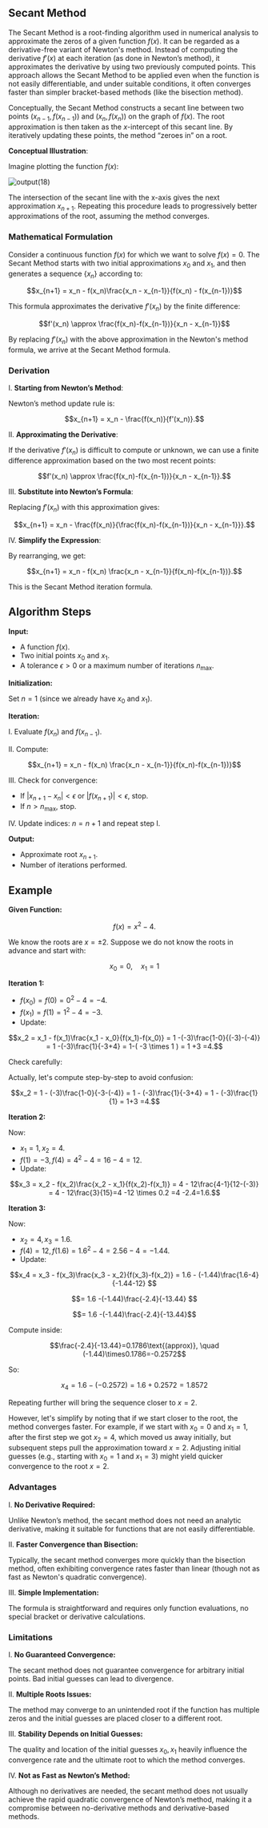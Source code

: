 ## Secant Method

The Secant Method is a root-finding algorithm used in numerical analysis to approximate the zeros of a given function $f(x)$. It can be regarded as a derivative-free variant of Newton's method. Instead of computing the derivative $f'(x)$ at each iteration (as done in Newton’s method), it approximates the derivative by using two previously computed points. This approach allows the Secant Method to be applied even when the function is not easily differentiable, and under suitable conditions, it often converges faster than simpler bracket-based methods (like the bisection method).

Conceptually, the Secant Method constructs a secant line between two points $(x_{n-1}, f(x_{n-1}))$ and $(x_n, f(x_n))$ on the graph of $f(x)$. The root approximation is then taken as the $x$-intercept of this secant line. By iteratively updating these points, the method “zeroes in” on a root.

**Conceptual Illustration**:

Imagine plotting the function $f(x)$:

![output(18)](https://github.com/user-attachments/assets/5e904eb0-1c4f-499a-9937-39fcdb210fde)

The intersection of the secant line with the x-axis gives the next approximation $x_{n+1}$. Repeating this procedure leads to progressively better approximations of the root, assuming the method converges.

### Mathematical Formulation

Consider a continuous function $f(x)$ for which we want to solve $f(x)=0$. The Secant Method starts with two initial approximations $x_0$ and $x_1$, and then generates a sequence $\{x_n\}$ according to:

$$x_{n+1} = x_n - f(x_n)\frac{x_n - x_{n-1}}{f(x_n) - f(x_{n-1})}$$

This formula approximates the derivative $f'(x_n)$ by the finite difference:

$$f'(x_n) \approx \frac{f(x_n)-f(x_{n-1})}{x_n - x_{n-1}}$$

By replacing $f'(x_n)$ with the above approximation in the Newton's method formula, we arrive at the Secant Method formula.

### Derivation

I. **Starting from Newton’s Method**:  

Newton’s method update rule is:

$$x_{n+1} = x_n - \frac{f(x_n)}{f'(x_n)}.$$

II. **Approximating the Derivative**:  

If the derivative $f'(x_n)$ is difficult to compute or unknown, we can use a finite difference approximation based on the two most recent points:

$$f'(x_n) \approx \frac{f(x_n)-f(x_{n-1})}{x_n - x_{n-1}}.$$

III. **Substitute into Newton’s Formula**:

Replacing $f'(x_n)$ with this approximation gives:

$$x_{n+1} = x_n - \frac{f(x_n)}{\frac{f(x_n)-f(x_{n-1})}{x_n - x_{n-1}}}.$$

IV. **Simplify the Expression**:

By rearranging, we get:

$$x_{n+1} = x_n - f(x_n) \frac{x_n - x_{n-1}}{f(x_n)-f(x_{n-1})}.$$

This is the Secant Method iteration formula.

## Algorithm Steps

**Input:**

- A function $f(x)$.
- Two initial points $x_0$ and $x_1$.
- A tolerance $\epsilon > 0$ or a maximum number of iterations $n_{\max}$.

**Initialization:**

Set $n=1$ (since we already have $x_0$ and $x_1$).

**Iteration:**

I. Evaluate $f(x_{n})$ and $f(x_{n-1})$.

II. Compute:

$$x_{n+1} = x_n - f(x_n) \frac{x_n - x_{n-1}}{f(x_n)-f(x_{n-1})}$$

III. Check for convergence:

- If $|x_{n+1}-x_n|< \epsilon$ or $|f(x_{n+1})|< \epsilon$, stop.
- If $n > n_{\max}$, stop.

IV. Update indices: $n = n+1$ and repeat step I.

**Output:**

- Approximate root $x_{n+1}$.
- Number of iterations performed.

## Example

**Given Function:**

$$f(x)=x^2 -4.$$

We know the roots are $x=\pm 2$. Suppose we do not know the roots in advance and start with:

$$x_0=0, \quad x_1=1$$

**Iteration 1:**

- $f(x_0)=f(0)=0^2-4=-4$.
- $f(x_1)=f(1)=1^2-4=-3$.
- Update:

$$x_2 = x_1 - f(x_1)\frac{x_1 - x_0}{f(x_1)-f(x_0)} = 1 -(-3)\frac{1-0}{(-3)-(-4)} = 1 -(-3)\frac{1}{-3+4} = 1-( -3 \times 1 ) = 1 +3 =4.$$

Check carefully:  

Actually, let's compute step-by-step to avoid confusion:

$$x_2 = 1 - (-3)\frac{1-0}{-3-(-4)} = 1 - (-3)\frac{1}{-3+4} = 1 - (-3)\frac{1}{1} = 1+3 =4.$$

**Iteration 2:**

Now:

- $x_1=1, x_2=4$.
- $f(1)=-3, f(4)=4^2-4=16-4=12.$
- Update:

$$x_3 = x_2 - f(x_2)\frac{x_2 - x_1}{f(x_2)-f(x_1)} = 4 - 12\frac{4-1}{12-(-3)} = 4 - 12\frac{3}{15}=4 -12 \times 0.2 =4 -2.4=1.6.$$

**Iteration 3:**

Now:

- $x_2=4, x_3=1.6$.
- $f(4)=12, f(1.6)=1.6^2-4=2.56-4=-1.44.$
- Update:

$$x_4 = x_3 - f(x_3)\frac{x_3 - x_2}{f(x_3)-f(x_2)} = 1.6 - (-1.44)\frac{1.6-4}{-1.44-12} $$

$$= 1.6 -(-1.44)\frac{-2.4}{-13.44} $$

$$= 1.6 -(-1.44)\frac{-2.4}{-13.44}$$

Compute inside:

$$\frac{-2.4}{-13.44}=0.1786\text{(approx)}, \quad (-1.44)\times0.1786=-0.2572$$

So:

$$x_4 = 1.6 - (-0.2572)=1.6+0.2572=1.8572$$

Repeating further will bring the sequence closer to $x=2$.

However, let's simplify by noting that if we start closer to the root, the method converges faster. For example, if we start with $x_0=0$ and $x_1=1$, after the first step we got $x_2=4$, which moved us away initially, but subsequent steps pull the approximation toward $x=2$. Adjusting initial guesses (e.g., starting with $x_0=1$ and $x_1=3$) might yield quicker convergence to the root $x=2$.

### Advantages

I. **No Derivative Required:**

Unlike Newton’s method, the secant method does not need an analytic derivative, making it suitable for functions that are not easily differentiable.

II. **Faster Convergence than Bisection:**

Typically, the secant method converges more quickly than the bisection method, often exhibiting convergence rates faster than linear (though not as fast as Newton's quadratic convergence).

III. **Simple Implementation:**

The formula is straightforward and requires only function evaluations, no special bracket or derivative calculations.

### Limitations

I. **No Guaranteed Convergence:**

The secant method does not guarantee convergence for arbitrary initial points. Bad initial guesses can lead to divergence.

II. **Multiple Roots Issues:**

The method may converge to an unintended root if the function has multiple zeros and the initial guesses are placed closer to a different root.

III. **Stability Depends on Initial Guesses:**

The quality and location of the initial guesses $x_0, x_1$ heavily influence the convergence rate and the ultimate root to which the method converges.

IV. **Not as Fast as Newton’s Method:**

Although no derivatives are needed, the secant method does not usually achieve the rapid quadratic convergence of Newton’s method, making it a compromise between no-derivative methods and derivative-based methods.
